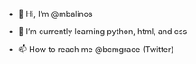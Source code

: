 - 👋 Hi, I’m @mbalinos
<!--- - 👀 I’m interested in ... --->
- 🌱 I’m currently learning python, html, and css
<!--- - 💞️ I’m looking to collaborate on ... --->
- 📫 How to reach me @bcmgrace (Twitter)
<!---
mbalinos/mbalinos is a ✨ special ✨ repository because its `README.md` (this file) appears on your GitHub profile.
You can click the Preview link to take a look at your changes.
--->
